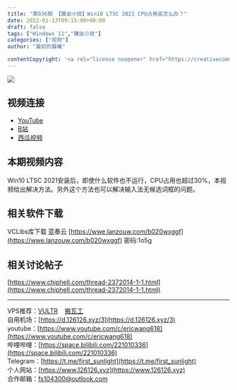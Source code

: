 ```yaml
---
title: "第036期 【雕虫小技】Win10 LTSC 2021 CPU占用高怎么办？"
date: 2022-01-13T09:15:00+08:00
draft: false
tags: ["Windows 11","雕虫小技"]
categories: ["视频"]
author: "最初的晨曦"

contentCopyright: '<a rel="license noopener" href="https://creativecommons.org/licenses/by-nc-sa/4.0/deed.zh" target="_blank">本文章采用 CC BY-NC-SA 4.0 许可协议</a>'
---
```


![](../../images/036/0.jpg)
	
## 视频连接
- [YouTube](https://www.youtube.com/watch?v=emhExbBK6g4)
- [B站](https://www.bilibili.com/video/BV1HL4y147Ey/)
- [西瓜视频](https://www.ixigua.com/7052719980877447717)

## 本期视频内容

Win10 LTSC 2021安装后，即使什么软件也不运行，CPU占用也超过30%，本视频给出解决方法。另外这个方法也可以解决输入法无候选词框的问题。

## 相关软件下载

VCLibs库下载
蓝奏云 [https://wwe.lanzouw.com/b020wxggf](https://wwe.lanzouw.com/b020wxggf)  密码:1o5g

## 相关讨论帖子

[https://www.chiphell.com/thread-2372014-1-1.html](https://www.chiphell.com/thread-2372014-1-1.html)

---

VPS推荐：[VULTR](https://www.vultr.com/?ref=9742814)&nbsp;&nbsp;&nbsp;&nbsp;[搬瓦工](https://bwh81.net/aff.php?aff=73687)  
自用机场：[https://d.126126.xyz/3](https://d.126126.xyz/3)  
youtube：[https://www.youtube.com/c/ericwang618](https://www.youtube.com/c/ericwang618)  
哔哩哔哩：[https://space.bilibili.com/221010336](https://space.bilibili.com/221010336)  
Telegram：[https://t.me/first_sunlight](https://t.me/first_sunlight)  
个人网站：[https://www.126126.xyz](https://www.126126.xyz)  
合作邮箱：fs104300@outlook.com